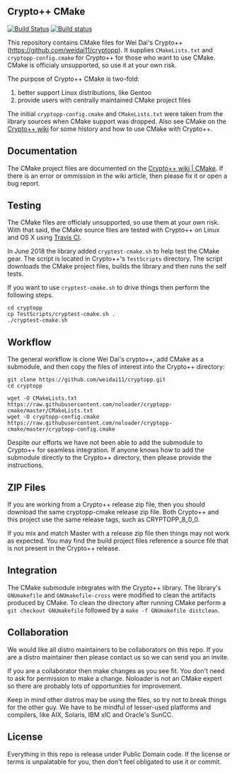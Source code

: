 ## Crypto++ CMake

[![Build Status](https://travis-ci.org/noloader/cryptopp-cmake.svg?branch=master)](https://travis-ci.org/noloader/cryptopp-cmake)
[![Build status](https://ci.appveyor.com/api/projects/status/qximuf4lv7213v8s/branch/master?svg=true)](https://ci.appveyor.com/project/noloader/cryptopp-cmake/branch/master)

This repository contains CMake files for Wei Dai's Crypto++ (https://github.com/weidai11/cryptopp). It supplies `CMakeLists.txt` and `cryptopp-config.cmake` for Crypto++ for those who want to use CMake. CMake is officialy unsupported, so use it at your own risk.

The purpose of Crypto++ CMake is two-fold:

1. better support Linux distributions, like Gentoo
2. provide users with centrally maintained CMake project files

The initial `cryptopp-config.cmake` and `CMakeLists.txt` were taken from the library sources when CMake support was dropped. Also see CMake on the [Crypto++ wiki](https://www.cryptopp.com/wiki/CMake) for some history and how to use CMake with Crypto++.

## Documentation

The CMake project files are documented on the [Crypto++ wiki | CMake](https://www.cryptopp.com/wiki/CMake). If there is an error or ommission in the wiki article, then please fix it or open a bug report.

## Testing

The CMake files are officialy unsupported, so use them at your own risk. With that said, the CMake source files are tested with Crypto++ on Linux and OS X using [Travis CI](https://github.com/weidai11/cryptopp/blob/master/.travis.yml).

In June 2018 the library added `cryptest-cmake.sh` to help test the CMake gear. The script is located in Crypto++'s `TestScripts` directory. The script downloads the CMake project files, builds the library and then runs the self tests.

If you want to use `cryptest-cmake.sh` to drive things then perform the following steps.

    cd cryptopp
    cp TestScripts/cryptest-cmake.sh .
    ./cryptest-cmake.sh

## Workflow

The general workflow is clone Wei Dai's crypto++, add CMake as a submodule, and then copy the files of interest into the Crypto++ directory:

    git clone https://github.com/weidai11/cryptopp.git
    cd cryptopp

    wget -O CMakeLists.txt https://raw.githubusercontent.com/noloader/cryptopp-cmake/master/CMakeLists.txt
    wget -O cryptopp-config.cmake https://raw.githubusercontent.com/noloader/cryptopp-cmake/master/cryptopp-config.cmake

Despite our efforts we have not been able to add the submodule to Crypto++ for seamless integration. If anyone knows how to add the submodule directly to the Crypto++ directory, then please provide the instructions.

## ZIP Files

If you are working from a Crypto++ release zip file, then you should download the same cryptopp-cmake release zip file. Both Crypto++ and this project use the same release tags, such as CRYPTOPP_8_0_0.

If you mix and match Master with a release zip file then things may not work as expected. You may find the build project files reference a source file that is not present in the Crypto++ release.

## Integration
The CMake submodule integrates with the Crypto++ library. The library's `GNUmakefile` and `GNUmakefile-cross` were modified to clean the artifacts produced by CMake. To clean the directory after running CMake perform a `git checkout GNUmakefile` followed by a `make -f GNUmakefile distclean`.

## Collaboration
We would like all distro maintainers to be collaborators on this repo. If you are a distro maintainer then please contact us so we can send you an invite.

If you are a collaborator then make changes as you see fit. You don't need to ask for permission to make a change. Noloader is not an CMake expert so there are probably lots of opportunities for improvement.

Keep in mind other distros may be using the files, so try not to break things for the other guy. We have to be mindful of lesser-used platforms and compilers, like AIX, Solaris, IBM xlC and Oracle's SunCC.

## License

Everything in this repo is release under Public Domain code. If the license or terms is unpalatable for you, then don't feel obligated to use it or commit.

